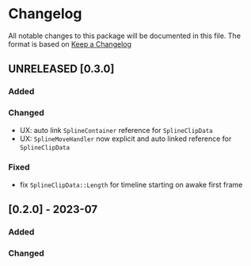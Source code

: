 # Changelog

All notable changes to this package will be documented in this file. The format is based on [Keep a Changelog](http://keepachangelog.com/en/1.0.0/)

## UNRELEASED [0.3.0] 

### Added

### Changed

* UX: auto link `SplineContainer` reference for `SplineClipData`
* UX: `SplineMoveHandler` now explicit and auto linked reference for `SplineClipData`

### Fixed

* fix `SplineClipData::Length` for timeline starting on awake first frame

## [0.2.0] - 2023-07

### Added

### Changed
